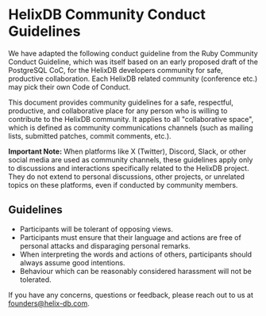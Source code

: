 # HelixDB Community Conduct Guidelines

We have adapted the following conduct guideline from the Ruby Community Conduct Guideline, which was itself based on an early proposed draft of the PostgreSQL CoC, for the HelixDB developers community for safe, productive collaboration. Each HelixDB related community (conference etc.) may pick their own Code of Conduct.

This document provides community guidelines for a safe, respectful, productive, and collaborative place for any person who is willing to contribute to the HelixDB community. It applies to all "collaborative space", which is defined as community communications channels (such as mailing lists, submitted patches, commit comments, etc.).

**Important Note:** When platforms like X (Twitter), Discord, Slack, or other social media are used as community channels, these guidelines apply only to discussions and interactions specifically related to the HelixDB project. They do not extend to personal discussions, other projects, or unrelated topics on these platforms, even if conducted by community members.

## Guidelines

* Participants will be tolerant of opposing views.
* Participants must ensure that their language and actions are free of personal attacks and disparaging personal remarks.
* When interpreting the words and actions of others, participants should always assume good intentions.
* Behaviour which can be reasonably considered harassment will not be tolerated.

If you have any concerns, questions or feedback, please reach out to us at [founders@helix-db.com](mailto:founders@helix-db.com).